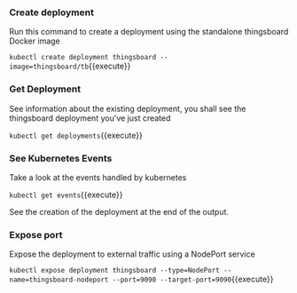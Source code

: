 ### Create deployment

Run this command to create a deployment using the standalone thingsboard Docker image

`kubectl create deployment thingsboard --image=thingsboard/tb`{{execute}}

### Get Deployment

See information about the existing deployment, you shall see the thingsboard deployment you've just created

`kubectl get deployments`{{execute}}

### See Kubernetes Events

Take a look at the events handled by kubernetes

`kubectl get events`{{execute}}

See the creation of the deployment at the end of the output.

### Expose port

Expose the deployment to external traffic using a NodePort service

`kubectl expose deployment thingsboard --type=NodePort --name=thingsboard-nodeport --port=9090 --target-port=9090`{{execute}}
